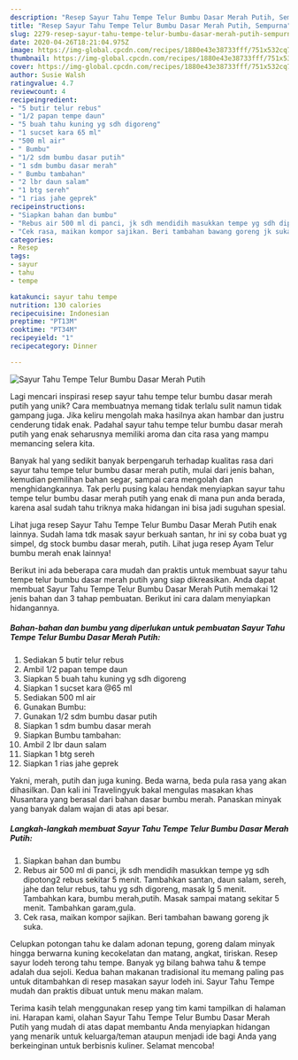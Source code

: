 ```yaml
---
description: "Resep Sayur Tahu Tempe Telur Bumbu Dasar Merah Putih, Sempurna"
title: "Resep Sayur Tahu Tempe Telur Bumbu Dasar Merah Putih, Sempurna"
slug: 2279-resep-sayur-tahu-tempe-telur-bumbu-dasar-merah-putih-sempurna
date: 2020-04-26T18:21:04.975Z
image: https://img-global.cpcdn.com/recipes/1880e43e38733fff/751x532cq70/sayur-tahu-tempe-telur-bumbu-dasar-merah-putih-foto-resep-utama.jpg
thumbnail: https://img-global.cpcdn.com/recipes/1880e43e38733fff/751x532cq70/sayur-tahu-tempe-telur-bumbu-dasar-merah-putih-foto-resep-utama.jpg
cover: https://img-global.cpcdn.com/recipes/1880e43e38733fff/751x532cq70/sayur-tahu-tempe-telur-bumbu-dasar-merah-putih-foto-resep-utama.jpg
author: Susie Walsh
ratingvalue: 4.7
reviewcount: 4
recipeingredient:
- "5 butir telur rebus"
- "1/2 papan tempe daun"
- "5 buah tahu kuning yg sdh digoreng"
- "1 sucset kara 65 ml"
- "500 ml air"
- " Bumbu"
- "1/2 sdm bumbu dasar putih"
- "1 sdm bumbu dasar merah"
- " Bumbu tambahan"
- "2 lbr daun salam"
- "1 btg sereh"
- "1 rias jahe geprek"
recipeinstructions:
- "Siapkan bahan dan bumbu"
- "Rebus air 500 ml di panci, jk sdh mendidih masukkan tempe yg sdh dipotong2 rebus sekitar 5 menit. Tambahkan santan, daun salam, sereh, jahe dan telur rebus, tahu yg sdh digoreng, masak lg 5 menit. Tambahkan kara, bumbu merah,putih. Masak sampai matang sekitar 5 menit. Tambahkan garam,gula."
- "Cek rasa, maikan kompor sajikan. Beri tambahan bawang goreng jk suka."
categories:
- Resep
tags:
- sayur
- tahu
- tempe

katakunci: sayur tahu tempe 
nutrition: 130 calories
recipecuisine: Indonesian
preptime: "PT13M"
cooktime: "PT34M"
recipeyield: "1"
recipecategory: Dinner

---
```



![Sayur Tahu Tempe Telur Bumbu Dasar Merah Putih](https://img-global.cpcdn.com/recipes/1880e43e38733fff/751x532cq70/sayur-tahu-tempe-telur-bumbu-dasar-merah-putih-foto-resep-utama.jpg)

Lagi mencari inspirasi resep sayur tahu tempe telur bumbu dasar merah putih yang unik? Cara membuatnya memang tidak terlalu sulit namun tidak gampang juga. Jika keliru mengolah maka hasilnya akan hambar dan justru cenderung tidak enak. Padahal sayur tahu tempe telur bumbu dasar merah putih yang enak seharusnya memiliki aroma dan cita rasa yang mampu memancing selera kita.

Banyak hal yang sedikit banyak berpengaruh terhadap kualitas rasa dari sayur tahu tempe telur bumbu dasar merah putih, mulai dari jenis bahan, kemudian pemilihan bahan segar, sampai cara mengolah dan menghidangkannya. Tak perlu pusing kalau hendak menyiapkan sayur tahu tempe telur bumbu dasar merah putih yang enak di mana pun anda berada, karena asal sudah tahu triknya maka hidangan ini bisa jadi suguhan spesial.

Lihat juga resep Sayur Tahu Tempe Telur Bumbu Dasar Merah Putih enak lainnya. Sudah lama tdk masak sayur berkuah santan, hr ini sy coba buat yg simpel, dg stock bumbu dasar merah, putih. Lihat juga resep Ayam Telur bumbu merah enak lainnya!


Berikut ini ada beberapa cara mudah dan praktis untuk membuat sayur tahu tempe telur bumbu dasar merah putih yang siap dikreasikan. Anda dapat membuat Sayur Tahu Tempe Telur Bumbu Dasar Merah Putih memakai 12 jenis bahan dan 3 tahap pembuatan. Berikut ini cara dalam menyiapkan hidangannya.

<!--inarticleads1-->

##### Bahan-bahan dan bumbu yang diperlukan untuk pembuatan Sayur Tahu Tempe Telur Bumbu Dasar Merah Putih:

1. Sediakan 5 butir telur rebus
1. Ambil 1/2 papan tempe daun
1. Siapkan 5 buah tahu kuning yg sdh digoreng
1. Siapkan 1 sucset kara @65 ml
1. Sediakan 500 ml air
1. Gunakan  Bumbu:
1. Gunakan 1/2 sdm bumbu dasar putih
1. Siapkan 1 sdm bumbu dasar merah
1. Siapkan  Bumbu tambahan:
1. Ambil 2 lbr daun salam
1. Siapkan 1 btg sereh
1. Siapkan 1 rias jahe geprek


Yakni, merah, putih dan juga kuning. Beda warna, beda pula rasa yang akan dihasilkan. Dan kali ini Travelingyuk bakal mengulas masakan khas Nusantara yang berasal dari bahan dasar bumbu merah. Panaskan minyak yang banyak dalam wajan di atas api besar. 

<!--inarticleads2-->

##### Langkah-langkah membuat Sayur Tahu Tempe Telur Bumbu Dasar Merah Putih:

1. Siapkan bahan dan bumbu
1. Rebus air 500 ml di panci, jk sdh mendidih masukkan tempe yg sdh dipotong2 rebus sekitar 5 menit. Tambahkan santan, daun salam, sereh, jahe dan telur rebus, tahu yg sdh digoreng, masak lg 5 menit. Tambahkan kara, bumbu merah,putih. Masak sampai matang sekitar 5 menit. Tambahkan garam,gula.
1. Cek rasa, maikan kompor sajikan. Beri tambahan bawang goreng jk suka.


Celupkan potongan tahu ke dalam adonan tepung, goreng dalam minyak hingga berwarna kuning kecokelatan dan matang, angkat, tiriskan. Resep sayur lodeh terong tahu tempe. Banyak yg bilang bahwa tahu &amp; tempe adalah dua sejoli. Kedua bahan makanan tradisional itu memang paling pas untuk ditambahkan di resep masakan sayur lodeh ini. Sayur Tahu Tempe mudah dan praktis dibuat untuk menu makan malam. 

Terima kasih telah menggunakan resep yang tim kami tampilkan di halaman ini. Harapan kami, olahan Sayur Tahu Tempe Telur Bumbu Dasar Merah Putih yang mudah di atas dapat membantu Anda menyiapkan hidangan yang menarik untuk keluarga/teman ataupun menjadi ide bagi Anda yang berkeinginan untuk berbisnis kuliner. Selamat mencoba!
